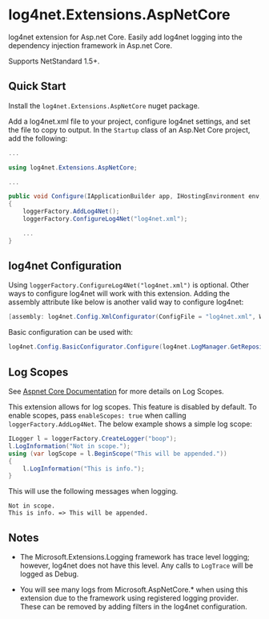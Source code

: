 # log4net.Extensions.AspNetCore

log4net extension for Asp.net Core. Easily add log4net logging into the dependency injection framework in Asp.net Core.

Supports NetStandard 1.5+.

## Quick Start

Install the `log4net.Extensions.AspNetCore` nuget package.

Add a log4net.xml file to your project, configure log4net settings, and set the file to copy to output. In the `Startup` class of an Asp.Net Core project, add the following:

```c#
...

using log4net.Extensions.AspNetCore;

...

public void Configure(IApplicationBuilder app, IHostingEnvironment env, ILoggerFactory loggerFactory)
{
    loggerFactory.AddLog4Net();
    loggerFactory.ConfigureLog4Net("log4net.xml");

    ...
}

```

## log4net Configuration

Using `loggerFactory.ConfigureLog4Net("log4net.xml")` is optional. Other ways to configure log4net will work with this extension. Adding the assembly attribute like below is another valid way to configure log4net:

```c#
[assembly: log4net.Config.XmlConfigurator(ConfigFile = "log4net.xml", Watch = true)]
```

Basic configuration can be used with:

```c#
log4net.Config.BasicConfigurator.Configure(log4net.LogManager.GetRepository(Assembly.GetEntryAssembly()));
```

## Log Scopes

See [Aspnet Core Documentation](https://docs.microsoft.com/en-us/aspnet/core/fundamentals/logging#log-scopes) for more details on Log Scopes.

This extension allows for log scopes. This feature is disabled by default. To enable scopes, pass `enableScopes: true` when calling `loggerFactory.AddLog4Net`. The below example shows a simple log scope:

```c#
ILogger l = loggerFactory.CreateLogger("boop");
l.LogInformation("Not in scope.");
using (var logScope = l.BeginScope("This will be appended."))
{
    l.LogInformation("This is info.");
}
```

This will use the following messages when logging.

```
Not in scope.
This is info. => This will be appended.
```

## Notes

- The Microsoft.Extensions.Logging framework has trace level logging; however, log4net does not have this level. Any calls to `LogTrace` will be logged as Debug.

- You will see many logs from Microsoft.AspNetCore.* when using this extension due to the framework using registered logging provider. These can be removed by adding filters in the log4net configuration.